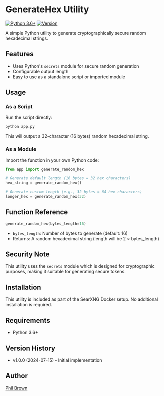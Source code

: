 # GenerateHex Utility

[![Python 3.6+](https://img.shields.io/badge/python-3.6+-green)](https://www.python.org/downloads/)
[![Version](https://img.shields.io/badge/version-v1.0.0-blue)](https://github.com/PhilParkerBrown/searxng/tree/main/GenerateHex)

A simple Python utility to generate cryptographically secure random hexadecimal strings.

## Features

- Uses Python's `secrets` module for secure random generation
- Configurable output length
- Easy to use as a standalone script or imported module

## Usage

### As a Script

Run the script directly:

```bash
python app.py
```

This will output a 32-character (16 bytes) random hexadecimal string.

### As a Module

Import the function in your own Python code:

```python
from app import generate_random_hex

# Generate default length (16 bytes = 32 hex characters)
hex_string = generate_random_hex()

# Generate custom length (e.g., 32 bytes = 64 hex characters)
longer_hex = generate_random_hex(32)
```

## Function Reference

```python
generate_random_hex(bytes_length=16)
```

- `bytes_length`: Number of bytes to generate (default: 16)
- Returns: A random hexadecimal string (length will be 2 × bytes_length)

## Security Note

This utility uses the `secrets` module which is designed for cryptographic purposes, making it suitable for generating secure tokens.

## Installation

This utility is included as part of the SearXNG Docker setup. No additional installation is required.

## Requirements

- Python 3.6+

## Version History

- v1.0.0 (2024-07-15) - Initial implementation

## Author

[Phil Brown](https://github.com/PhilParkerBrown) 
